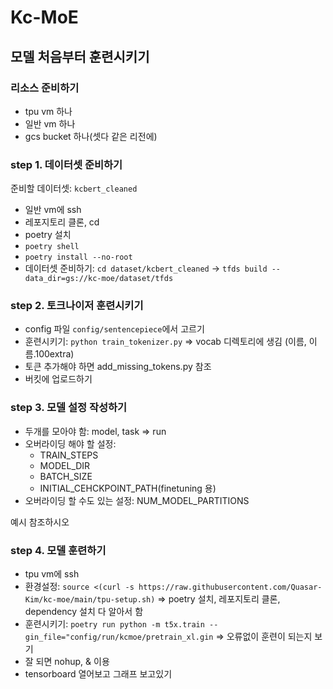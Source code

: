 # Kc-MoE

## 모델 처음부터 훈련시키기

### 리소스 준비하기
- tpu vm 하나
- 일반 vm 하나
- gcs bucket 하나(셋다 같은 리전에)

### step 1. 데이터셋 준비하기
준비할 데이터셋: `kcbert_cleaned`

- 일반 vm에 ssh
- 레포지토리 클론, cd
- poetry 설치
- `poetry shell`
- `poetry install --no-root`
- 데이터셋 준비하기: `cd dataset/kcbert_cleaned` -> `tfds build --data_dir=gs://kc-moe/dataset/tfds`

### step 2. 토크나이저 훈련시키기
- config 파일 `config/sentencepiece`에서 고르기
- 훈련시키기: `python train_tokenizer.py` => vocab 디렉토리에 생김 (이름, 이름.100extra)
- 토큰 추가해야 하면 add_missing_tokens.py 참조
- 버킷에 업로드하기

### step 3. 모델 설정 작성하기
- 두개를 모아야 함: model, task => run
- 오버라이딩 해야 할 설정:
  * TRAIN_STEPS
  * MODEL_DIR
  * BATCH_SIZE
  * INITIAL_CEHCKPOINT_PATH(finetuning 용)
- 오버라이딩 할 수도 있는 설정: NUM_MODEL_PARTITIONS

예시 참조하시오

### step 4. 모델 훈련하기
- tpu vm에 ssh
- 환경설정: `source <(curl -s https://raw.githubusercontent.com/Quasar-Kim/kc-moe/main/tpu-setup.sh)`
  => poetry 설치, 레포지토리 클론, dependency 설치 다 알아서 함
- 훈련시키기: `poetry run python -m t5x.train --gin_file="config/run/kcmoe/pretrain_xl.gin`
 => 오류없이 훈련이 되는지 보기
- 잘 되면 nohup, & 이용
- tensorboard 열어보고 그래프 보고있기